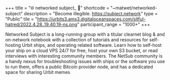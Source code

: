 +++
title = "🌐 networked subject_ 🌲"
shortcode = "~matwet/networked-subject"
description = "Become illegible. https://subject.network"
type = "Public"
tile = "https://urbits3.ams3.digitaloceanspaces.com/sitful-hatred/2022.4.28..19.40.19-ns.png"
participant_range = "1000+"
+++

Networked Subject is a long-running group with a titular clearnet blog & and on-network notebook with a collection of tutorials and resources for self-hosting Urbit ships, and operating related software. Learn how to self-host your ship on a cloud VPS 24/7 for free, host your own S3 bucket, or read interviews with interesting community members.
The NetSub community is a handy nexus for troubleshooting issues with ships or the software you use to run them, offers a public Bitcoin provider node, and has a dedicated space for sharing Urbit memes
